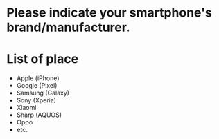 # Please indicate your smartphone's brand/manufacturer.

# List of place
- Apple (iPhone)
- Google (Pixel)
- Samsung (Galaxy)
- Sony (Xperia)
- Xiaomi
- Sharp (AQUOS)
- Oppo
- etc.
